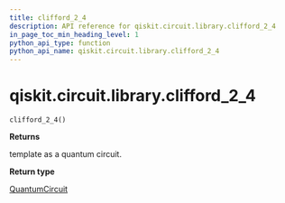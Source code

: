```yaml
---
title: clifford_2_4
description: API reference for qiskit.circuit.library.clifford_2_4
in_page_toc_min_heading_level: 1
python_api_type: function
python_api_name: qiskit.circuit.library.clifford_2_4
---
```


<span id="qiskit-circuit-library-clifford-2-4" />

# qiskit.circuit.library.clifford\_2\_4

<span id="qiskit.circuit.library.clifford_2_4" />

`clifford_2_4()`

**Returns**

template as a quantum circuit.

**Return type**

[QuantumCircuit](qiskit.circuit.QuantumCircuit "qiskit.circuit.QuantumCircuit")


